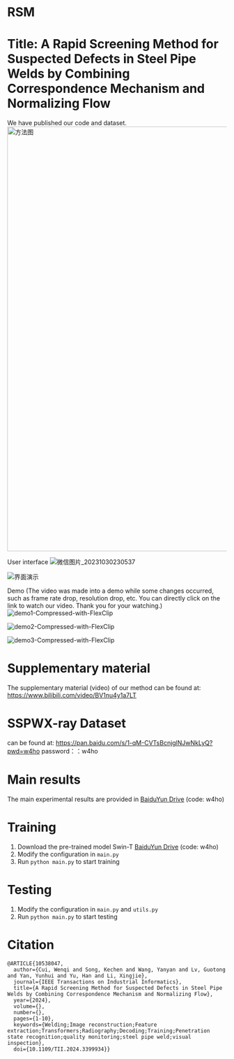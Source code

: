 # RSM
# Title: A Rapid Screening Method for Suspected Defects in Steel Pipe Welds by Combining Correspondence Mechanism and Normalizing Flow




We have published our code and dataset.
<img width="972" alt="方法图" src="https://github.com/aoihd/RSM/assets/141041853/431bc7ee-4c5d-4f04-85ff-6535eef80999">



User interface
![微信图片_20231030230537](https://github.com/aoihd/RSM/assets/141041853/68b73612-ac09-4890-8a04-e9f39414e975)

![界面演示](https://github.com/aoihd/RSM/assets/141041853/2a68be2a-7dd6-443e-9434-5cb9012c0901)


Demo (The video was made into a demo while some changes occurred, such as frame rate drop, resolution drop, etc. You can directly click on the link to watch our video. Thank you for your watching.)
![demo1-Compressed-with-FlexClip](https://github.com/aoihd/RSM/assets/141041853/b9176525-7fc3-43aa-8f5c-c8733d850fa3)

![demo2-Compressed-with-FlexClip](https://github.com/aoihd/RSM/assets/141041853/1ed1b713-a2e7-4f64-b164-4c98fe9d32c8)

![demo3-Compressed-with-FlexClip](https://github.com/aoihd/RSM/assets/141041853/ac4a4fb2-17a8-45e2-bb3b-855a38905898)


# Supplementary material 
The supplementary material (video) of our method can be found at: https://www.bilibili.com/video/BV1nu4y1a7LT
# SSPWX-ray Dataset 
can be found at: https://pan.baidu.com/s/1-qM-CVTsBcnjglNJwNkLyQ?pwd=w4ho 
password：：w4ho 
# Main results
The main experimental results are provided in [BaiduYun Drive](https://pan.baidu.com/s/1-qM-CVTsBcnjglNJwNkLyQ?pwd=w4ho) (code: w4ho)

# Training
1. Download the pre-trained model Swin-T [BaiduYun Drive](https://pan.baidu.com/s/1-qM-CVTsBcnjglNJwNkLyQ?pwd=w4ho) (code: w4ho)
2. Modify the configuration in `main.py`
3. Run `python main.py` to start training
# Testing
1. Modify the configuration in `main.py` and `utils.py`
2. Run `python main.py` to start testing

# Citation
```
@ARTICLE{10538047,
  author={Cui, Wenqi and Song, Kechen and Wang, Yanyan and Lv, Guotong and Yan, Yunhui and Yu, Han and Li, Xingjie},
  journal={IEEE Transactions on Industrial Informatics}, 
  title={A Rapid Screening Method for Suspected Defects in Steel Pipe Welds by Combining Correspondence Mechanism and Normalizing Flow}, 
  year={2024},
  volume={},
  number={},
  pages={1-10},
  keywords={Welding;Image reconstruction;Feature extraction;Transformers;Radiography;Decoding;Training;Penetration state recognition;quality monitoring;steel pipe weld;visual inspection},
  doi={10.1109/TII.2024.3399934}}
```
